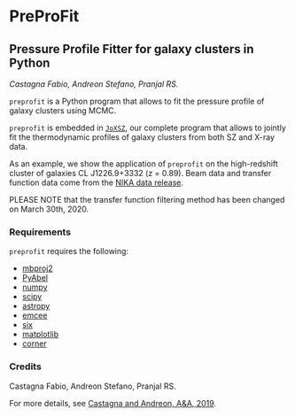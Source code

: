# PreProFit
## Pressure Profile Fitter for galaxy clusters in Python
*Castagna Fabio, Andreon Stefano, Pranjal RS.*

`preprofit` is a Python program that allows to fit the pressure profile of galaxy clusters using MCMC.

`preprofit` is embedded in [`JoXSZ`](https://github.com/fcastagna/JoXSZ), our complete program that allows to jointly fit the thermodynamic profiles of galaxy clusters from both SZ and X-ray data.

As an example, we show the application of `preprofit` on the high-redshift cluster of galaxies CL J1226.9+3332 (z = 0.89).
Beam data and transfer function data come from the [NIKA data release](http://lpsc.in2p3.fr/NIKA2LPSZ/nika2sz.release.php).

PLEASE NOTE that the transfer function filtering method has been changed on March 30th, 2020.

### Requirements
`preprofit` requires the following:
- [mbproj2](https://github.com/jeremysanders/mbproj2)
- [PyAbel](https://github.com/PyAbel/PyAbel)
- [numpy](http://www.numpy.org/)
- [scipy](http://www.scipy.org/)
- [astropy](http://www.astropy.org/)
- [emcee](https://emcee.readthedocs.io/)
- [six](https://pypi.org/project/six/)
- [matplotlib](https://matplotlib.org/)
- [corner](https://pypi.org/project/corner/)

### Credits
Castagna Fabio, Andreon Stefano, Pranjal RS.

For more details, see [Castagna and Andreon, A&A, 2019](https://ui.adsabs.harvard.edu/abs/2019A%26A...632A..22C/abstract).
